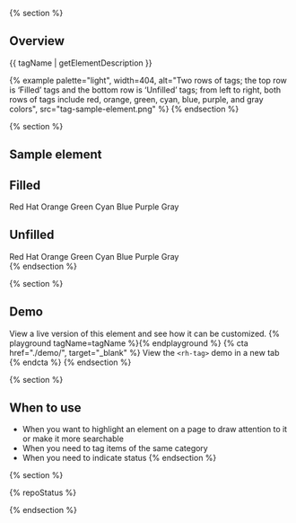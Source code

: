{% section %}
## Overview

{{ tagName | getElementDescription }}

{% example palette="light",
           width=404,
           alt="Two rows of tags; the top row is ‘Filled’ tags and the bottom row is ‘Unfilled’ tags; from left to right, both rows of tags include red, orange, green, cyan, blue, purple, and gray colors",
           src="tag-sample-element.png" %}
{% endsection %}

{% section %}
## Sample element
  <section>
    <h2>Filled</h2>
    <rh-tag color="red">
      <span>Red <span class="visually-hidden-class">Hat</span></span></rh-tag>
    <rh-tag color="orange">Orange</rh-tag>
    <rh-tag color="green">Green</rh-tag>
    <rh-tag color="cyan">Cyan</rh-tag>
    <rh-tag color="blue">Blue</rh-tag>
    <rh-tag color="purple">Purple</rh-tag>
    <rh-tag>Gray</rh-tag>
  </section>
  <section>
    <h2>Unfilled</h2>
    <rh-tag variant="outline" color="red">
      <span>Red <span class="visually-hidden-class">Hat</span></span></rh-tag>
    <rh-tag variant="outline" color="orange">Orange</rh-tag>
    <rh-tag variant="outline" color="green">Green</rh-tag>
    <rh-tag variant="outline" color="cyan">Cyan</rh-tag>
    <rh-tag variant="outline" color="blue">Blue</rh-tag>
    <rh-tag variant="outline" color="purple">Purple</rh-tag>
    <rh-tag variant="outline">Gray</rh-tag>
  </section>
{% endsection %}

{% section %}
  ## Demo
  View a live version of this element and see how it can be customized.
  {% playground tagName=tagName %}{% endplayground %}
  {% cta href="./demo/", target="_blank" %}
    View the `<rh-tag>` demo in a new tab
  {% endcta %}
{% endsection %}

{% section %}
  ## When to use
  - When you want to highlight an element on a page to draw attention to it or make it more searchable
  - When you need to tag items of the same category
  - When you need to indicate status
{% endsection %}

{% section %}

{% repoStatus %}

{% endsection %}